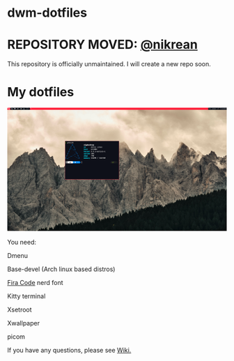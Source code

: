 # dwm-dotfiles

<h1>REPOSITORY MOVED: <a href="https://github.com/nikrean">@nikrean</a></h1>
<p>This repository is officially unmaintained. I will create a new repo soon.</p>
<h1>My dotfiles</h1>

<img src="https://github.com/Nikreaz/dwm-dotfiles/blob/main/screenshot.png?raw=true">

<p>You need: </p>

<p> Dmenu </p>
<p> Base-devel (Arch linux based distros)
<p> <a href="https://NerdFonts.com">Fira Code</a> nerd font
<p> Kitty terminal </p>
<p> Xsetroot </p>
<p> Xwallpaper </p>
<p> picom </p>

If you have any questions, please see <a href="https://github.com/Nikreaz/dwm-dotfiles/wiki/Q&A">Wiki.</a>
